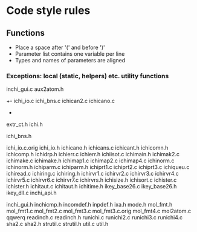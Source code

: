 # Code style rules

## Functions

- Place a space after '(' and before ')'
- Parameter list contains one variable per line 
- Types and names of parameters are aligned

### Exceptions: local (static, helpers) etc. utility functions

inchi_gui.c
aux2atom.h

+-
ichi_io.c
ichi_bns.c
ichican2.c
ichicano.c

-
extr_ct.h
ichi.h

ichi_bns.h

ichi_io.c.orig
ichi_io.h
ichicano.h
ichicans.c
ichicant.h
ichicomn.h
ichicomp.h
ichidrp.h
ichierr.c
ichierr.h
ichiisot.c
ichimain.h
ichimak2.c
ichimake.c
ichimake.h
ichimap1.c
ichimap2.c
ichimap4.c
ichinorm.c
ichinorm.h
ichiparm.c
ichiparm.h
ichiprt1.c
ichiprt2.c
ichiprt3.c
ichiqueu.c
ichiread.c
ichiring.c
ichiring.h
ichirvr1.c
ichirvr2.c
ichirvr3.c
ichirvr4.c
ichirvr5.c
ichirvr6.c
ichirvr7.c
ichirvrs.h
ichisize.h
ichisort.c
ichister.c
ichister.h
ichitaut.c
ichitaut.h
ichitime.h
ikey_base26.c
ikey_base26.h
ikey_dll.c
inchi_api.h

inchi_gui.h
inchicmp.h
incomdef.h
inpdef.h
ixa.h
mode.h
mol_fmt.h
mol_fmt1.c
mol_fmt2.c
mol_fmt3.c
mol_fmt3.c.orig
mol_fmt4.c
mol2atom.c
qqwerq
readinch.c
readinch.h
runichi.c
runichi2.c
runichi3.c
runichi4.c
sha2.c
sha2.h
strutil.c
strutil.h
util.c
util.h
